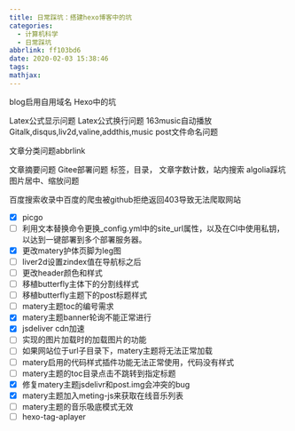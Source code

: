 ```yaml
---
title: 日常踩坑：搭建hexo博客中的坑
categories:
  - 计算机科学
  - 日常踩坑
abbrlink: ff103bd6
date: 2020-02-03 15:38:46
tags:
mathjax:
---
```


blog启用自用域名
Hexo中的坑

Latex公式显示问题
Latex公式换行问题
163music自动播放
Gitalk,disqus,liv2d,valine,addthis,music
post文件命名问题

文章分类问题abbrlink

文章摘要问题
Gitee部署问题
标签，目录， 文章字数计数，站内搜索
algolia踩坑
图片居中、缩放问题

百度搜索收录中百度的爬虫被github拒绝返回403导致无法爬取网站

- [x] picgo
- [ ] 利用文本替换命令更换_config.yml中的site_url属性，以及在CI中使用私钥，以达到一键部署到多个部署服务器。
- [x] 更改matery护体页脚为leg图
- [ ] liver2d设置zindex值在导航标之后
- [ ] 更改header颜色和样式
- [ ] 移植butterfly主体下的分割线样式
- [ ] 移植butterfly主题下的post标题样式
- [ ] matery主题toc的编号需求
- [x] matery主题banner轮询不能正常进行
- [x] jsdeliver cdn加速
- [ ] 实现的图片加载时的加载图片的功能
- [ ] 如果网站位于url子目录下，matery主题将无法正常加载
- [ ] matery启用的代码样式插件功能无法正常使用，代码没有样式
- [ ] matery主题的toc目录点击不跳转到指定标题
- [x] 修复matery主题jsdelivr和post.img会冲突的bug
- [x] matery主题加入meting-js来获取在线音乐列表
- [ ] matery主题的音乐吸底模式无效
- [ ] hexo-tag-aplayer 